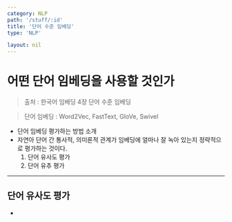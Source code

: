 ```yaml
---
category: NLP
path: '/stuff/:id'
title: '단어 수준 임베딩'
type: 'NLP'

layout: nil
---
```


# 어떤 단어 임베딩을 사용할 것인가
> 출처 : 한국어 임베딩 4장 단어 수준 임베딩

> 단어 임베딩 : Word2Vec, FastText, GloVe, Swivel

- 단어 임베딩 평가하는 방법 소개
- 자연아 단어 간 통사적, 의미론적 관계가 임베딩에 얼마나 잘 녹아 있는지 정략적으로 평가하는 것이다.
  1. 단어 유사도 평가
  2. 단어 유추 평가

***

## 단어 유사도 평가

-

